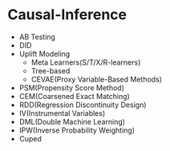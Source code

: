 # Causal-Inference

- AB Testing
- DID
- Uplift Modeling
  - Meta Learners(S/T/X/R-learners)
  - Tree-based
  - CEVAE(Proxy Variable-Based Methods)
- PSM(Propensity Score Method)
- CEM(Coarsened Exact Matching)
- RDD(Regression Discontinuity Design)
- IV(Instrumental Variables)
- DML(Double Machine Learning)
- IPW(Inverse Probability Weighting)
- Cuped 
